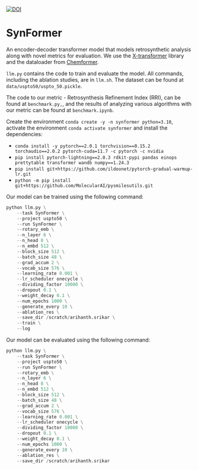 [![DOI](https://zenodo.org/badge/791427516.svg)](https://doi.org/10.5281/zenodo.14725617)

# SynFormer
An encoder-decoder transformer model that models retrosynthetic analysis along with novel metrics for evaluation. We use the [X-transformer](https://github.com/lucidrains/x-transformers/tree/main) library and the dataloader from [Chemformer](https://github.com/MolecularAI/Chemformer/tree/main).

`llm.py` contains the code to train and evaluate the model. All commands, including the ablation studies, are in `llm.sh`. The dataset can be found at `data/uspto50/uspto_50.pickle`.

The code to our metric - Retrosynthesis Refinement Index (RRI), can be found at `benchmark.py,`, and the results of analyzing various algorithms with our metric can be found at `benchmark.ipynb`.

Create the environment `conda create -y -n synformer python=3.10`, activate the environment `conda activate synformer` and install the dependencies:
 - `conda install -y pytorch==2.0.1 torchvision==0.15.2 torchaudio==2.0.2 pytorch-cuda=11.7 -c pytorch -c nvidia`
 - `pip install pytorch-lightning==2.0.3 rdkit-pypi pandas einops prettytable transformer wandb numpy==1.24.3`
 - `pip install git+https://github.com/ildoonet/pytorch-gradual-warmup-lr.git`
 - `python -m pip install git+https://github.com/MolecularAI/pysmilesutils.git`

Our model can be trained using the following command:
```python
python llm.py \
    --task SynFormer \
    --project uspto50 \
    --run SynFormer \
    --rotary_emb \
    --n_layer 6 \
    --n_head 8 \
    --n_embd 512 \
    --block_size 512 \
    --batch_size 48 \
    --grad_accum 2 \
    --vocab_size 576 \
    --learning_rate 0.001 \
    --lr_scheduler onecycle \
    --dividing_factor 10000 \
    --dropout 0.1 \
    --weight_decay 0.1 \
    --num_epochs 1000 \
    --generate_every 10 \
    --ablation_res \
    --save_dir /scratch/arihanth.srikar \
    --train \
    --log
```

Our model can be evaluated using the following command:
```python
python llm.py \
    --task SynFormer \
    --project uspto50 \
    --run SynFormer \
    --rotary_emb \
    --n_layer 6 \
    --n_head 8 \
    --n_embd 512 \
    --block_size 512 \
    --batch_size 48 \
    --grad_accum 2 \
    --vocab_size 576 \
    --learning_rate 0.001 \
    --lr_scheduler onecycle \
    --dividing_factor 10000 \
    --dropout 0.1 \
    --weight_decay 0.1 \
    --num_epochs 1000 \
    --generate_every 10 \
    --ablation_res \
    --save_dir /scratch/arihanth.srikar
```
